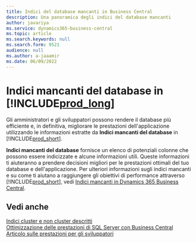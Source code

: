 ```yaml
---
title: Indici del database mancanti in Business Central
description: Una panoramica degli indici del database mancanti
author: javariya
ms.service: dynamics365-business-central
ms.topic: article
ms.search.keywords: null
ms.search.form: 9521
audience: null
ms.author: a-jaaamir
ms.date: 06/09/2022
---
```

# <a name="database-missing-indexes-in-"></a>Indici mancanti del database in [!INCLUDE[prod_long](includes/prod_long.md)]

Gli amministratori e gli sviluppatori possono rendere il database più efficiente e, in definitiva, migliorare le prestazioni dell'applicazione utilizzando le informazioni estratte da **Indici mancanti del database** in [!INCLUDE[prod_short](includes/prod_short.md)].

**Indici mancanti del database** fornisce un elenco di potenziali colonne che possono essere indicizzate e alcune informazioni utili. Queste informazioni ti aiuteranno a prendere decisioni migliori per le prestazioni ottimali del tuo database e dell'applicazione. Per ulteriori informazioni sugli indici mancanti e su come ti aiutano a raggiungere gli obiettivi di performance attraverso [!INCLUDE[prod_short](includes/prod_short.md)], vedi [Indici mancanti in Dynamics 365 Business Central](/dynamics365/business-central/dev-itpro/administration/database-missing-indexes).

## <a name="see-also"></a>Vedi anche

[Indici cluster e non cluster descritti](/sql/relational-databases/indexes/clustered-and-nonclustered-indexes-described)  
[Ottimizzazione delle prestazioni di SQL Server con Business Central](/dynamics365/business-central/dev-itpro/administration/optimize-sql-server-performance)  
[Articolo sulle prestazioni per gli sviluppatori](/dynamics365/business-central/dev-itpro/performance/performance-developer)  
